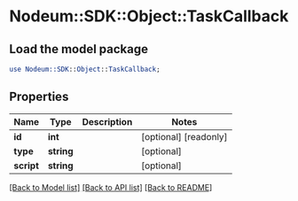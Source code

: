 # Nodeum::SDK::Object::TaskCallback

## Load the model package
```perl
use Nodeum::SDK::Object::TaskCallback;
```

## Properties
Name | Type | Description | Notes
------------ | ------------- | ------------- | -------------
**id** | **int** |  | [optional] [readonly] 
**type** | **string** |  | [optional] 
**script** | **string** |  | [optional] 

[[Back to Model list]](../README.md#documentation-for-models) [[Back to API list]](../README.md#documentation-for-api-endpoints) [[Back to README]](../README.md)


